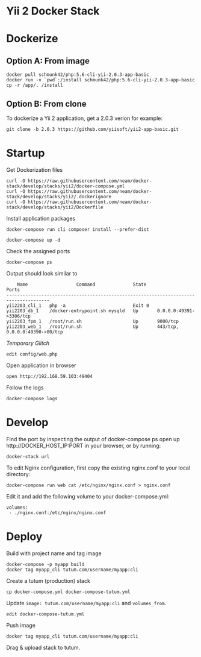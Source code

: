 Yii 2 Docker Stack
==================

# Dockerize

## Option A: From image

    docker pull schmunk42/php:5.6-cli-yii-2.0.3-app-basic
    docker run -v `pwd`:/install schmunk42/php:5.6-cli-yii-2.0.3-app-basic cp -r /app/. /install

## Option B: From clone

To dockerize a Yii 2 application, get a 2.0.3 verion for example:

    git clone -b 2.0.3 https://github.com/yiisoft/yii2-app-basic.git

# Startup
    
Get Dockerization files    
      
    curl -O https://raw.githubusercontent.com/neam/docker-stack/develop/stacks/yii2/docker-compose.yml
    curl -O https://raw.githubusercontent.com/neam/docker-stack/develop/stacks/yii2/.dockerignore
    curl -O https://raw.githubusercontent.com/neam/docker-stack/develop/stacks/yii2/Dockerfile

Install application packages

    docker-compose run cli composer install --prefer-dist
   
    docker-compose up -d

Check the assigned ports

    docker-compose ps

Output should look similar to

        Name                  Command              State                Ports              
    --------------------------------------------------------------------------------------
    yii2203_cli_1   php -a                         Exit 0                                  
    yii2203_db_1    /docker-entrypoint.sh mysqld   Up       0.0.0.0:49391->3306/tcp        
    yii2203_fpm_1   /root/run.sh                   Up       9000/tcp                       
    yii2203_web_1   /root/run.sh                   Up       443/tcp, 0.0.0.0:49390->80/tcp 

*Temporary Glitch*

    edit config/web.php

Open application in browser

    open http://192.168.59.103:49404

Follow the logs

    docker-compose logs

# Develop

Find the port by inspecting the output of docker-compose ps
open up http://DOCKER_HOST_IP:PORT in your browser, or by running:

    docker-stack url

To edit Nginx configuration, first copy the existing nginx.conf to your local directory:

    docker-compose run web cat /etc/nginx/nginx.conf > nginx.conf

Edit it and add the following volume to your docker-compose.yml:

    volumes:
     - ./nginx.conf:/etc/nginx/nginx.conf

# Deploy

Build with project name and tag image   
   
    docker-compose -p myapp build
    docker tag myapp_cli tutum.com/username/myapp:cli

Create a tutum (production) stack    
    
    cp docker-compose.yml docker-compose-tutum.yml

Update `image: tutum.com/username/myapp:cli` and `volumes_from`.
    
    edit docker-compose-tutum.yml
    
Push image 

    docker tag myapp_cli tutum.com/username/myapp:cli
    
Drag & upload stack to tutum.    